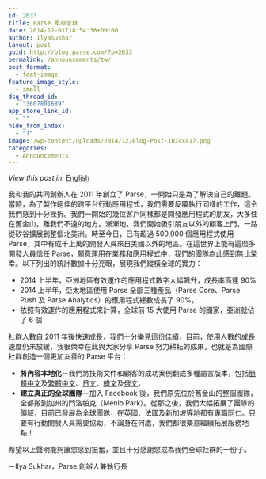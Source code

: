 ```yaml
---
id: 2633
title: Parse 風靡全球
date: 2014-12-01T18:54:36+00:00
author: IlyaSukhar
layout: post
guid: http://blog.parse.com/?p=2633
permalink: /announcements/tw/
post_format:
  - feat-image
feature_image_style:
  - small
dsq_thread_id:
  - "3607801689"
app_store_link_id:
  - ""
hide_from_index:
  - "1"
image: /wp-content/uploads/2014/12/Blog-Post-1024x417.png
categories:
  - Announcements
---
```

_View this post in:_ <a href="http://blog.parse.com/2014/12/01/parsing-all-over-the-globe/" target="_blank">English</a>

我和我的共同創辦人在 2011 年創立了 Parse，一開始只是為了解決自己的難題。當時，為了製作絕佳的跨平台行動應用程式，我們需要反覆執行同樣的工作，這令我們感到十分挫折。我們一開始的幾位客戶同樣都是開發應用程式的朋友，大多住在舊金山，離我們不遠的地方。漸漸地，我們開始吸引朋友以外的顧客上門，一路從矽谷擴展到整個北美洲。時至今日，已有超過 500,000 個應用程式使用 Parse，其中有成千上萬的開發人員來自美國以外的地區。在這世界上能有這麼多開發人員信任 Parse，願意運用在業務和應用程式中，我們的團隊為此感到無比榮幸。以下列出的統計數據十分亮眼，展現我們縱橫全球的實力：

<ul class="standard-list">
  <li>
    2014 上半年，亞洲地區有效運作的應用程式數字大幅飆升，成長率高達 90%
  </li>
  <li>
    2014 上半年，亞太地區使用 Parse 全部三種產品（Parse Core、Parse Push 及 Parse Analytics）的應用程式總數成長了 90%。
  </li>
  <li>
    依照有效運作的應用程式來計算，全球前 15 大使用 Parse 的國家，亞洲就佔了 6 個
  </li>
</ul>

社群人數自 2011 年後快速成長，我們十分樂見這份佳績，目前，使用人數的成長速度仍未放緩，我很榮幸在此與大家分享 Parse 努力耕耘的成果，也就是為國際社群創造一個更加友善的 Parse 平台：

<ul class="standard-list">
  <li>
    <b>將內容本地化</b>－我們將技術文件和顧客的成功案例翻成多種語言版本，包括<a href="http://www.parse.com/docs/cn">簡體中文</a>及<a href="http://www.parse.com/docs/tw">繁體中文</a>、<a href="http://www.parse.com/docs/jp">日文</a>、<a href="http://www.parse.com/docs/kr">韓文</a>及<a href="http://www.parse.com/docs/ru">俄文</a>。
  </li>
  <li>
    <b>建立真正的全球團隊</b>－加入 Facebook 後，我們原先位於舊金山的整個團隊，全都搬到加州的門洛帕克（Menlo Park）。從那之後，我們大幅拓展了團隊的領域，目前已發展為全球團隊，在英國、法國及新加坡等地都有專職同仁。只要有行動開發人員需要協助，不論身在何處，我們都很樂意繼續拓展服務地點！
  </li>
</ul>

希望以上聲明能夠讓您感到振奮，並且十分感謝您成為我們全球社群的一份子。

－Ilya Sukhar，Parse 創辦人兼執行長